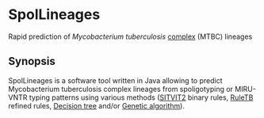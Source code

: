 # SpolLineages
Rapid prediction of *Mycobacterium tuberculosis* [complex](https://en.wikipedia.org/wiki/Mycobacterium_tuberculosis_complex) (MTBC) lineages
## Synopsis
SpolLineages is a software tool written in Java allowing to predict Mycobacterium tuberculosis complex lineages from spoligotyping or MIRU-VNTR typing patterns using various methods ([SITVIT2](http://www.pasteur-guadeloupe.fr:8081/SITVIT2) binary rules, [RuleTB](https://doi.org/10.1016/j.meegid.2018.06.029) refined rules, [Decision tree](https://en.wikipedia.org/wiki/Decision_tree) and/or [Genetic algorithm](https://en.wikipedia.org/wiki/Genetic_algorithm)).
